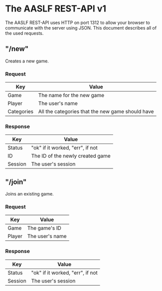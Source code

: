 # The AASLF REST-API v1
The AASLF REST-API uses HTTP on port 1312 to allow your browser to
communicate with the server using JSON. This document describes all of
the used requests.

## "/new"
Creates a new game.
### Request
Key|Value
---|---
Game|The name for the new game
Player|The user's name
Categories|All the categories that the new game should have
### Response
Key|Value
---|---
Status|"ok" if it worked, "err", if not
ID|The ID of the newly created game
Session|The user's session

## "/join"
Joins an existing game.
### Request
Key|Value
---|---
Game|The game's ID
Player|The user's name
### Response
Key|Value
---|---
Status|"ok" if it worked, "err", if not
Session|The user's session
